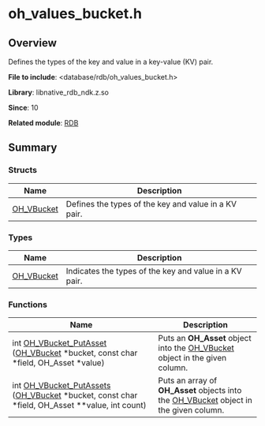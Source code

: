 # oh_values_bucket.h


## Overview

Defines the types of the key and value in a key-value (KV) pair.

**File to include**: <database/rdb/oh_values_bucket.h>

**Library**: libnative_rdb_ndk.z.so

**Since**: 10

**Related module**: [RDB](_r_d_b.md)


## Summary


### Structs

| Name| Description|
| -------- | -------- |
| [OH_VBucket](_o_h___v_bucket.md) | Defines the types of the key and value in a KV pair.|


### Types

| Name| Description|
| -------- | -------- |
| [OH_VBucket](_r_d_b.md#oh_vbucket) | Indicates the types of the key and value in a KV pair. |
### Functions

| Name| Description| 
| -------- | -------- |
| int [OH_VBucket_PutAsset](_r_d_b.md#oh_vbucket_putasset) ([OH_VBucket](_o_h___v_bucket.md) \*bucket, const char \*field, OH_Asset \*value) | Puts an **OH_Asset** object into the [OH_VBucket](_o_h___v_bucket.md) object in the given column.| 
| int [OH_VBucket_PutAssets](_r_d_b.md#oh_vbucket_putassets) ([OH_VBucket](_o_h___v_bucket.md) \*bucket, const char \*field, OH_Asset \*\*value, int count) | Puts an array of **OH_Asset** objects into the [OH_VBucket](_o_h___v_bucket.md) object in the given column.| 
